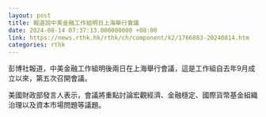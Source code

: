 ```yaml
---
layout: post
title: 報道說中美金融工作組明日上海舉行會議
date: 2024-08-14 07:37:13.000000000 +08:00
link: https://news.rthk.hk/rthk/ch/component/k2/1766083-20240814.htm
categories: rthk
---
```


彭博社報道，中美金融工作組明後兩日在上海舉行會議，這是工作組自去年9月成立以來，第五次召開會議。

美國財政部發言人表示，會議將重點討論宏觀經濟、金融穩定、國際貨幣基金組織治理以及資本市場問題等議題。
